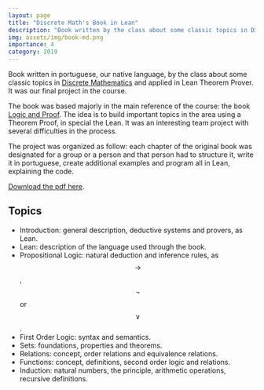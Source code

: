 ```yaml
---
layout: page
title: "Discrete Math's Book in Lean"
description: "Book written by the class about some classic topics in Discrete Mathematics and applied in Lean Theorem Prover. It was our final project in the course."
img: assets/img/book-md.png
importance: 4
category: 2019
---
```


Book written in portuguese, our native language, by the class about some classic topics in [Discrete Mathematics](https://emap.fgv.br/en/discipline/graduacao-matematica-aplicada-graduacao-ciencia-de-dados/discrete-mathematics) and applied in Lean Theorem Prover. 
It was our final project in the course. 

The book was based majorly in the main reference of the course: the book [Logic and Proof](https://leanprover.github.io/logic_and_proof/). 
The idea is to build important topics in the area using a Theorem Proof, in special the Lean. 
It was an interesting team project with several difficulties in the process. 

The project was organized as follow: each chapter of the original book was designated for a group or a person and that person had to structure it, write it in portuguese, create additional examples and program all in Lean, explaining the code. 

[Download the pdf here](https://github.com/lucasmoschen/book/blob/master/book.pdf).

Topics
---

- Introduction: general description, deductive systems and provers, as Lean.
- Lean: description of the language used through the book.
- Propositional Logic: natural deduction and inference rules, as
  $$\rightarrow$$, $$\neg$$ or $$\lor$$.
- First Order Logic: syntax and semantics.
- Sets: foundations, properties and theorems. 
- Relations: concept, order relations and equivalence relations.
- Functions: concept, definitions, second order logic and relations. 
- Induction: natural numbers, the principle, arithmetic operations, recursive
  definitions. 